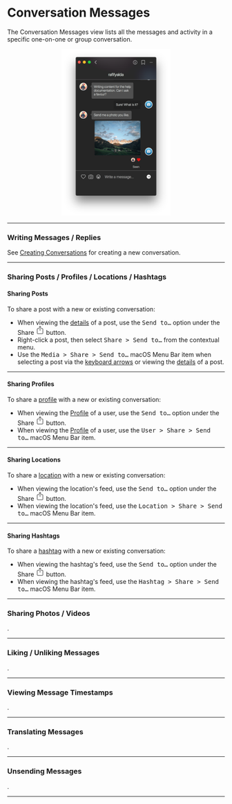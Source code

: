 # Conversation Messages

The Conversation Messages view lists all the messages and activity in a specific one-on-one or group conversation.

<p style="text-align: center; margin-top: 1em;"><img src="/views/assets/conversation.png" width="50%" height="50%" /></p>

<hr />

### Writing Messages / Replies

See [Creating Conversations](/views/conversations/list.md#creating-conversations) for creating a new conversation.

<hr />

### Sharing Posts / Profiles / Locations / Hashtags

#### Sharing Posts

To share a post with a new or existing conversation:

- When viewing the [details](/views/detailview.md) of a post, use the <kbd>Send to…</kbd> option under the Share <img src="/views/assets/share.png" width="20" height="20" /> button.
- Right-click a post, then select <kbd>Share > Send to…</kbd> from the contextual menu.
- Use the <kbd>Media > Share > Send to…</kbd> macOS Menu Bar item when selecting a post via the [keyboard arrows](/misc/keyboard-shortcuts.md) or viewing the [details](/views/detailview.md) of a post.

<hr />

#### Sharing Profiles

To share a [profile](/views/profile.md) with a new or existing conversation:

- When viewing the [Profile](/views/profile.md) of a user, use the <kbd>Send to…</kbd> option under the Share <img src="/views/assets/share.png" width="20" height="20" /> button.
- When viewing the [Profile](/views/profile.md) of a user, use the <kbd>User > Share > Send to…</kbd> macOS Menu Bar item.

<hr />

#### Sharing Locations

To share a [location](/views/locations.md) with a new or existing conversation:

- When viewing the location's feed, use the <kbd>Send to…</kbd> option under the Share <img src="/views/assets/share.png" width="20" height="20" /> button.
- When viewing the location's feed, use the <kbd>Location > Share > Send to…</kbd> macOS Menu Bar item.

<hr />

#### Sharing Hashtags

To share a [hashtag](/views/hashtags.md) with a new or existing conversation:

- When viewing the hashtag's feed, use the <kbd>Send to…</kbd> option under the Share <img src="/views/assets/share.png" width="20" height="20" /> button.
- When viewing the hashtag's feed, use the <kbd>Hashtag > Share > Send to…</kbd> macOS Menu Bar item.

<hr />

### Sharing Photos / Videos

.

<hr />

### Liking / Unliking Messages

.

<hr />

### Viewing Message Timestamps

.

<hr />

### Translating Messages

.

<hr />

### Unsending Messages

.

<hr />